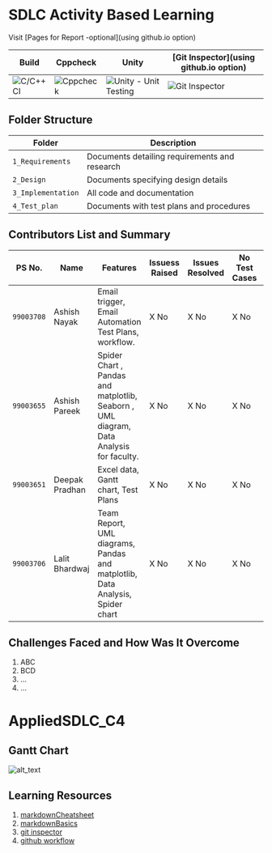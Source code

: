 # SDLC Activity Based Learning

Visit [Pages for Report -optional](using github.io option)

Build | Cppcheck | Unity | [Git Inspector](using github.io option)
------|----------|-------|--------------
![C/C++ CI](Badgelink) | ![Cppcheck](Badgelink) | ![Unity - Unit Testing](Badgelink) | ![Git Inspector](Badgelink)


## Folder Structure
Folder             | Description
-------------------| -----------------------------------------
`1_Requirements`   | Documents detailing requirements and research
`2_Design`         | Documents specifying design details
`3_Implementation` | All code and documentation
`4_Test_plan`      | Documents with test plans and procedures

## Contributors List and Summary

PS No. |  Name   |    Features    | Issuess Raised |Issues Resolved|No Test Cases|Test Case Pass
-------|---------|----------------|----------------|---------------|-------------|--------------
`99003708` | Ashish Nayak  | Email trigger, Email Automation Test Plans, workflow.   | X No     | X No   |X No   |X No     
`99003655` | Ashish Pareek  | Spider Chart , Pandas and matplotlib, Seaborn , UML diagram, Data Analysis for faculty.   | X No     | X No   |X No   |X No     
`99003651` | Deepak Pradhan  | Excel data, Gantt chart, Test Plans  | X No     | X No   |X No   |X No     
`99003706` | Lalit Bhardwaj  | Team Report, UML diagrams, Pandas and matplotlib, Data Analysis, Spider chart | X No     | X No   |X No   |X No     


## Challenges Faced and How Was It Overcome

1. ABC
2. BCD
3. ...
4. ...


# AppliedSDLC_C4


## Gantt Chart

![alt_text](https://github.com/99003655/AppliedSDLC_C4/blob/main/Gantt%20Chart.png)

## Learning Resources
1. [markdownCheatsheet](https://github.com/adam-p/markdown-here/wiki/Markdown-Cheatsheet)
2. [markdownBasics](https://guides.github.com/features/mastering-markdown/)
3. [git inspector](https://github.com/ejwa/gitinspector.git)
4. [github workflow](https://docs.github.com/en/actions/learn-github-action)
